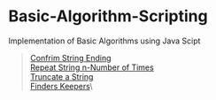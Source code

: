 # Basic-Algorithm-Scripting
Implementation of Basic Algorithms using Java Scipt
> [Confrim String Ending](./Confirm%20String%20Ending) <br/>
> [Repeat String n-Number of Times](./Repeat%20a%20String%20n-Number%20of%20Times)\
> [Truncate a String](./Truncate%20a%20String)\
> [Finders Keepers](Finders%20Keepers)\


